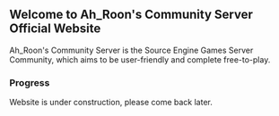 ## Welcome to Ah_Roon's Community Server Official Website

Ah_Roon's Community Server is the Source Engine Games Server Community, which aims to be user-friendly and complete free-to-play.

### Progress

Website is under construction, please come back later.
